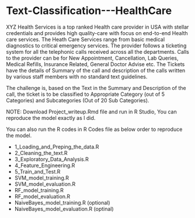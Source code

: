 # Text-Classification---HealthCare

XYZ Health Services is a top ranked Health care provider in USA with stellar credentials and provides high quality-care with focus on end-to-end Health care services. The Heath Care Services range from basic medical diagnostics to critical emergency services. The provider follows a ticketing system for all the telephonic calls received across all the departments. Calls to the provider can be for New Appointment, Cancellation, Lab Queries, Medical Refills, Insurance Related, General Doctor Advise etc. The Tickets have the details of Summary of the call and description of the calls written by various staff members with no standard text guidelines. 


The challenge is, based on the Text in the Summary and Description of the call, the ticket is to be classified to Appropriate Category (out of 5 Categories) and Subcategories (Out of 20 Sub Categories). 

NOTE: Download Project_writeup.Rmd file and run in R Studio, You can reproduce the model exactly as I did.

You can also run the R codes in R Codes file as below order to reproduce the model.

- 1_Loading_and_Preping_the_data.R
- 2_Cleaning_the_text.R
- 3_Exploratory_Data_Analysis.R
- 4_Feature_Engineering.R
- 5_Train_and_Test.R
- SVM_model_training.R
- SVM_model_evaluation.R
- RF_model_training.R
- RF_model_evaluation.R
- NaiveBayes_model_training.R (optional)
- NaiveBayes_model_evaluation.R (optinal)
